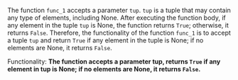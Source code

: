 The function `func_1` accepts a parameter `tup`. `tup` is a tuple that may contain any type of elements, including None. After executing the function body, if any element in the tuple `tup` is None, the function returns `True`; otherwise, it returns `False`. Therefore, the functionality of the function `func_1` is to accept a tuple `tup` and return `True` if any element in the tuple is None; if no elements are None, it returns `False`. 

Functionality: **The function accepts a parameter tup, returns `True` if any element in tup is None; if no elements are None, it returns `False`.**
